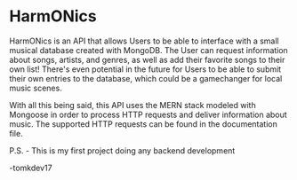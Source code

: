 # HarmONics

HarmONics is an API that allows Users to be able to interface with a small musical database created with MongoDB. The User can request information about songs, artists, and genres, as well as add their favorite songs to their own list! There's even potential in the future for Users to be able to submit their own entries to the database, which could be a gamechanger for local music scenes. 

With all this being said, this API uses the MERN stack modeled with Mongoose in order to process HTTP requests and deliver information about music. The supported HTTP requests can be found in the documentation file.  

  P.S. - This is my first project doing any backend development

-tomkdev17

